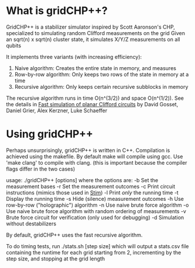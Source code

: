 # What is gridCHP++?

GridCHP++ is a stabilizer simulator inspired by Scott Aaronson's CHP,
specialized to simulating random Clifford measurements on the grid
Given an sqrt(n) x sqrt(n) cluster state, it simulates X/Y/Z measurements on all qubits

It implements three variants (with increasing efficiency):
1. Naive algorithm: Creates the entire state in memory, and measures
2. Row-by-row algorithm: Only keeps two rows of the state in memory at a time
3. Recursive algorithm: Only keeps certain recursive subblocks in memory

The recursive algorithm runs in time O(n^(3/2)) and space O(n^(1/2)).
See the details in [Fast simulation of planar Clifford circuits](https://arxiv.org/abs/2009.03218) by David Gosset, Daniel Grier, Alex Kerzner, Luke Schaeffer

# Using gridCHP++

Perhaps unsurprisingly, gridCHP++ is written in C++. Compilation is achieved using the makefile.
By default make will compile using gcc. Use 'make clang' to compile with clang.
(this is important because the compiler flags differ in the two cases)

usage:
    ./gridCHP++ [options] <grid length>
where the options are:
    -b <filename>   Set the measurement bases
    -r <filename>   Set the measurement outcomes
    -c              Print circuit instructions (mimics those used in [Stim](https://github.com/quantumlib/Stim))
    -l              Print *only* the running time
    -t              Display the running time
    -s              Hide (silence) measurement outcomes
    -h              Use row-by-row ("holographic") algorithm
    -n              Use naive brute force algorithm
    -o              Use naive brute force algorithm with random ordering of measurements
    -v              Brute force circuit for verification (only used for debugging)
    -d              Simulation without destabilizers

By default, gridCHP++ uses the fast recursive algorithm.

To do timing tests, run
./stats.sh [step size] <grid length>
which will output a stats.csv file containing the runtime for each grid
starting from 2, incrementing by the step size, and stopping at the grid length
